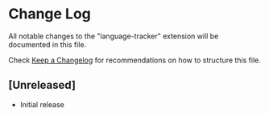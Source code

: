# Change Log

All notable changes to the "language-tracker" extension will be documented in this file.

Check [Keep a Changelog](http://keepachangelog.com/) for recommendations on how to structure this file.

## [Unreleased]

- Initial release
